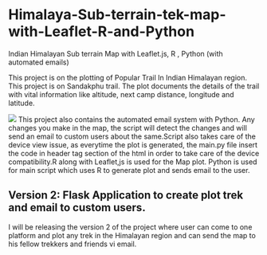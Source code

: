 # Himalaya-Sub-terrain-tek-map-with-Leaflet-R-and-Python
 Indian Himalayan Sub terrain Map with Leaflet.js, R , Python (with automated emails)

This project is on the plotting of Popular Trail In Indian Himalayan region. This project is on Sandakphu trail. The plot documents the details of the trail with vital information like altitude, next camp distance, longitude and latitude. 

![](C:\Users\aritra.chatterjee\Desktop\Trek_Maps\trek_snapshot.png)
This project also contains the automated email system with Python. Any changes you make in the map, the script will detect the changes and will send an email to custom users about the same.Script also takes care of the device view issue, as everytime the plot is generated, the main.py file insert the code in header tag section of the html in order to take care of the device compatibility.R along with Leaflet,js is used for the Map plot. Python is used for main script which uses R to generate plot and sends email to the user.

## Version 2: Flask Application to create plot trek and email to custom users.

I will be releasing the version 2 of the project where user can come to one platform and plot any trek in the Himalayan region and can send the map to his fellow trekkers and friends vi email.

